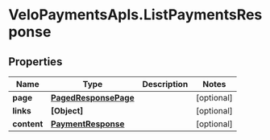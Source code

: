 # VeloPaymentsApIs.ListPaymentsResponse

## Properties
Name | Type | Description | Notes
------------ | ------------- | ------------- | -------------
**page** | [**PagedResponsePage**](PagedResponsePage.md) |  | [optional] 
**links** | **[Object]** |  | [optional] 
**content** | [**PaymentResponse**](PaymentResponse.md) |  | [optional] 


